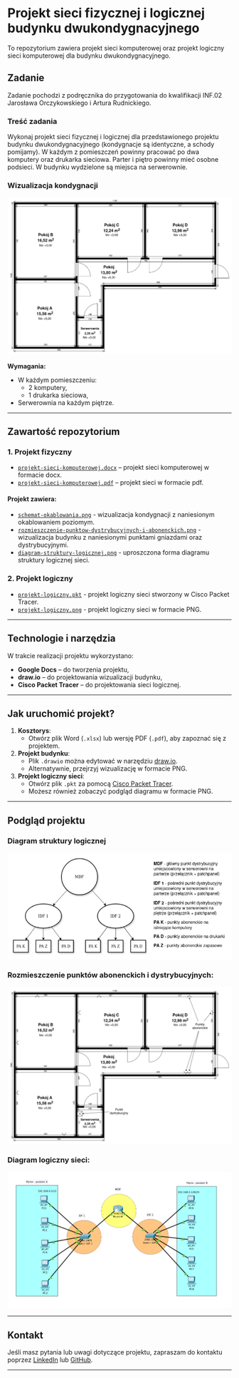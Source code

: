 # Projekt sieci fizycznej i logicznej budynku dwukondygnacyjnego

To repozytorium zawiera projekt sieci komputerowej oraz projekt logiczny sieci komputerowej dla budynku dwukondygnacyjnego.

## Zadanie

Zadanie pochodzi z podręcznika do przygotowania do kwalifikacji INF.02 Jarosława Orczykowskiego i Artura Rudnickiego.

### Treść zadania

Wykonaj projekt sieci fizycznej i logicznej dla przedstawionego projektu budynku dwukondygnacyjnego (kondygnacje są identyczne, a schody pomijamy). W każdym z pomieszczeń powinny pracować po dwa komputery oraz drukarka sieciowa. Parter i piętro powinny mieć osobne podsieci. W budynku wydzielone są miejsca na serwerownie.

### Wizualizacja kondygnacji

![Wizualizacja kondygnacji](obrazy/wizualizacja-kondygnacji.png)

**Wymagania:**
- W każdym pomieszczeniu:
  - 2 komputery,
  - 1 drukarka sieciowa,
- Serwerownia na każdym piętrze.

---

## Zawartość repozytorium

### 1. Projekt fizyczny
- [`projekt-sieci-komputerowej.docx`](projekt-fizyczny/projekt-sieci-komputerowej.docx) – projekt sieci komputerowej w formacie docx.
- [`projekt-sieci-komputerowej.pdf`](projekt-fizyczny/projekt-sieci-komputerowej.pdf) – projekt sieci w formacie pdf.

#### Projekt zawiera:
- [`schemat-okablowania.png`](projekt-fizyczny/obrazy/schemat-okablowania.png) - wizualizacja kondygnacji z naniesionym okablowaniem poziomym.
- [`rozmieszczenie-punktow-dystrybucyjnych-i-abonenckich.png`](projekt-fizyczny/obrazy/rozmieszczenie-punktow-dystrybucyjnych-i-abonenckich.png) - wizualizacja budynku z naniesionymi punktami gniazdami oraz dystrybucyjnymi.
- [`diagram-struktury-logicznej.png`](projekt-fizyczny/obrazy/diagram-struktury-logicznej.png) - uproszczona forma diagramu struktury logicznej sieci.

### 2. Projekt logiczny
- [`projekt-logiczny.pkt`](projekt-logiczny/projekt-logiczny.pkt) - projekt logiczny sieci stworzony w Cisco Packet Tracer.
- [`projekt-logiczny.png`](projekt-logiczny/projekt-logiczny.png) - projekt logiczny sieci w formacie PNG.

---

## Technologie i narzędzia

W trakcie realizacji projektu wykorzystano:
- **Google Docs** – do tworzenia projektu,
- **draw.io** – do projektowania wizualizacji budynku,
- **Cisco Packet Tracer** – do projektowania sieci logicznej.

---

## Jak uruchomić projekt?

1. **Kosztorys**:
   - Otwórz plik Word (`.xlsx`) lub wersję PDF (`.pdf`), aby zapoznać się z projektem.
2. **Projekt budynku**:
   - Plik `.drawio` można edytować w narzędziu [draw.io](https://app.diagrams.net/).
   - Alternatywnie, przejrzyj wizualizację w formacie PNG.
3. **Projekt logiczny sieci**:
   - Otwórz plik `.pkt` za pomocą [Cisco Packet Tracer](https://www.netacad.com/courses/packet-tracer).
   - Możesz również zobaczyć podgląd diagramu w formacie PNG.

---

## Podgląd projektu

### Diagram struktury logicznej
![Diagram struktury logicznej](projekt-fizyczny/obrazy/diagram-struktury-logicznej.png)

### Rozmieszczenie punktów abonenckich i dystrybucyjnych:
![Rozmieszczenie punktów abonenckich i dystrybucyjnyh](projekt-fizyczny/obrazy/rozmieszczenie-punktow-dystrybucyjnych-i-abonenckich.png)

### Diagram logiczny sieci:
![Diagram sieci](projekt-logiczny/projekt-logiczny.png)

---

## Kontakt

Jeśli masz pytania lub uwagi dotyczące projektu, zapraszam do kontaktu poprzez [LinkedIn](https://linkedin.com/in/smichajlidis) lub [GitHub](https://github.com/smichajlidis).

---
